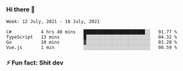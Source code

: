 ### Hi there 👋
<!--START_SECTION:waka-->
```text
Week: 12 July, 2021 - 18 July, 2021

C#           4 hrs 40 mins   ███████████████████████░░   91.77 % 
TypeScript   13 mins         █░░░░░░░░░░░░░░░░░░░░░░░░   04.32 % 
Go           10 mins         ▓░░░░░░░░░░░░░░░░░░░░░░░░   03.28 % 
Vue.js       1 min           ░░░░░░░░░░░░░░░░░░░░░░░░░   00.59 % 
```
<!--END_SECTION:waka-->
<!--
**TG4LAaron/TG4LAaron** is a ✨ _special_ ✨ repository because its `README.md` (this file) appears on your GitHub profile.

Here are some ideas to get you started:

- 🔭 I’m currently working on ...
- 🌱 I’m currently learning ...
- 👯 I’m looking to collaborate on ...
- 🤔 I’m looking for help with ...
- 💬 Ask me about ...
- 📫 How to reach me: ...
- 😄 Pronouns: ...
- ⚡ Fun fact: ...
-->
### ⚡ Fun fact: Shit dev
